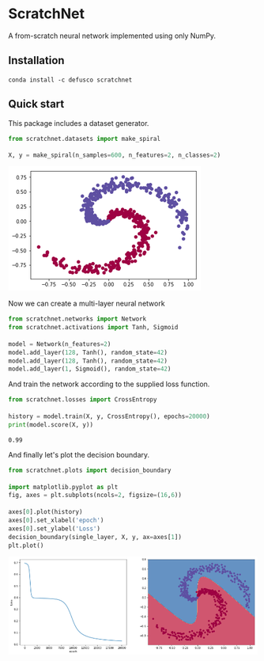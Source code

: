 # ScratchNet

A from-scratch neural network implemented using only NumPy.

## Installation

```
conda install -c defusco scratchnet
```

## Quick start
This package includes a dataset generator.

```python
from scratchnet.datasets import make_spiral

X, y = make_spiral(n_samples=600, n_features=2, n_classes=2)
```

![](img/spiral.png)

Now we can create a multi-layer neural network

```python
from scratchnet.networks import Network
from scratchnet.activations import Tanh, Sigmoid

model = Network(n_features=2)
model.add_layer(128, Tanh(), random_state=42)
model.add_layer(128, Tanh(), random_state=42)
model.add_layer(1, Sigmoid(), random_state=42)

```

And train the network according to the supplied loss function.

```python
from scratchnet.losses import CrossEntropy

history = model.train(X, y, CrossEntropy(), epochs=20000)
print(model.score(X, y))
```

```
0.99
```

And finally let's plot the decision boundary.

```python
from scratchnet.plots import decision_boundary

import matplotlib.pyplot as plt
fig, axes = plt.subplots(ncols=2, figsize=(16,6))

axes[0].plot(history)
axes[0].set_xlabel('epoch')
axes[0].set_ylabel('Loss')
decision_boundary(single_layer, X, y, ax=axes[1])
plt.plot()
```

![](img/trained.png)

